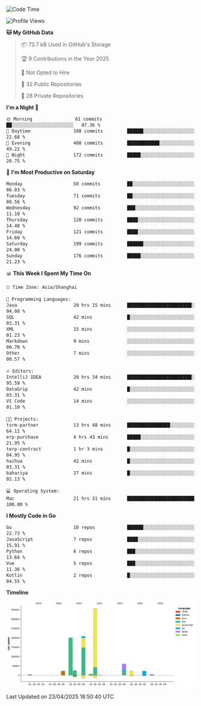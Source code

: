 <!--START_SECTION:waka-->
![Code Time](http://img.shields.io/badge/Code%20Time-4%2C113%20hrs%203%20mins-blue)

![Profile Views](http://img.shields.io/badge/Profile%20Views-0-blue)

**🐱 My GitHub Data** 

> 📦 73.7 kB Used in GitHub's Storage 
 > 
> 🏆 9 Contributions in the Year 2025
 > 
> 🚫 Not Opted to Hire
 > 
> 📜 32 Public Repositories 
 > 
> 🔑 28 Private Repositories 
 > 
**I'm a Night 🦉** 

```text
🌞 Morning                61 commits          ██░░░░░░░░░░░░░░░░░░░░░░░   07.36 % 
🌆 Daytime                188 commits         ██████░░░░░░░░░░░░░░░░░░░   22.68 % 
🌃 Evening                408 commits         ████████████░░░░░░░░░░░░░   49.22 % 
🌙 Night                  172 commits         █████░░░░░░░░░░░░░░░░░░░░   20.75 % 
```
📅 **I'm Most Productive on Saturday** 

```text
Monday                   50 commits          ██░░░░░░░░░░░░░░░░░░░░░░░   06.03 % 
Tuesday                  71 commits          ██░░░░░░░░░░░░░░░░░░░░░░░   08.56 % 
Wednesday                92 commits          ███░░░░░░░░░░░░░░░░░░░░░░   11.10 % 
Thursday                 120 commits         ████░░░░░░░░░░░░░░░░░░░░░   14.48 % 
Friday                   121 commits         ████░░░░░░░░░░░░░░░░░░░░░   14.60 % 
Saturday                 199 commits         ██████░░░░░░░░░░░░░░░░░░░   24.00 % 
Sunday                   176 commits         █████░░░░░░░░░░░░░░░░░░░░   21.23 % 
```


📊 **This Week I Spent My Time On** 

```text
🕑︎ Time Zone: Asia/Shanghai

💬 Programming Languages: 
Java                     20 hrs 15 mins      ████████████████████████░   94.08 % 
SQL                      42 mins             █░░░░░░░░░░░░░░░░░░░░░░░░   03.31 % 
XML                      15 mins             ░░░░░░░░░░░░░░░░░░░░░░░░░   01.23 % 
Markdown                 9 mins              ░░░░░░░░░░░░░░░░░░░░░░░░░   00.70 % 
Other                    7 mins              ░░░░░░░░░░░░░░░░░░░░░░░░░   00.57 % 

🔥 Editors: 
IntelliJ IDEA            20 hrs 34 mins      ████████████████████████░   95.59 % 
DataGrip                 42 mins             █░░░░░░░░░░░░░░░░░░░░░░░░   03.31 % 
VS Code                  14 mins             ░░░░░░░░░░░░░░░░░░░░░░░░░   01.10 % 

🐱‍💻 Projects: 
tsrm-partner             13 hrs 48 mins      ████████████████░░░░░░░░░   64.11 % 
erp-purchase             4 hrs 43 mins       █████░░░░░░░░░░░░░░░░░░░░   21.95 % 
terp-contract            1 hr 3 mins         █░░░░░░░░░░░░░░░░░░░░░░░░   04.95 % 
haihua                   42 mins             █░░░░░░░░░░░░░░░░░░░░░░░░   03.31 % 
bahariya                 27 mins             █░░░░░░░░░░░░░░░░░░░░░░░░   02.13 % 

💻 Operating System: 
Mac                      21 hrs 31 mins      █████████████████████████   100.00 % 
```

**I Mostly Code in Go** 

```text
Go                       10 repos            ██████░░░░░░░░░░░░░░░░░░░   22.73 % 
JavaScript               7 repos             ████░░░░░░░░░░░░░░░░░░░░░   15.91 % 
Python                   6 repos             ███░░░░░░░░░░░░░░░░░░░░░░   13.64 % 
Vue                      5 repos             ███░░░░░░░░░░░░░░░░░░░░░░   11.36 % 
Kotlin                   2 repos             █░░░░░░░░░░░░░░░░░░░░░░░░   04.55 % 
```



**Timeline**

![Lines of Code chart](https://raw.githubusercontent.com/youtiaoguagua/youtiaoguagua/master/assets/bar_graph.png)


 Last Updated on 23/04/2025 18:50:40 UTC
<!--END_SECTION:waka-->